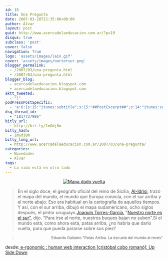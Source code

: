 ```yaml
---
id: 19
title: Una Pregunta
date: 2007-03-28T22:35:00+00:00
author: Alvar
layout: post
guid: http://www.acercadelaeducacion.com.ar/?p=19
disqus: true
subclass: 'post'
cover: false
navigation: True
logo: 'assets/images/lain.gif'
cover: 'assets/images/norte+sur.png'
blogger_permalink:
  - /2007/03/una-pregunta.html
  - /2007/03/una-pregunta.html
blogger_blog:
  - acercadelaeducacion.blogspot.com
  - acercadelaeducacion.blogspot.com
aktt_tweeted:
  - "1"
podPressPostSpecific:
  - 'a:6:{s:15:"itunes:subtitle";s:15:"##PostExcerpt##";s:14:"itunes:summary";s:15:"##PostExcerpt##";s:15:"itunes:keywords";s:17:"##WordPressCats##";s:13:"itunes:author";s:10:"##Global##";s:15:"itunes:explicit";s:7:"Default";s:12:"itunes:block";s:7:"Default";}'
dsq_thread_id:
  - "1817737986"
bitly_url:
  - http://bit.ly/1mGdj8m
bitly_hash:
  - 1mGdj8m
bitly_long_url:
  - http://www.acercadelaeducacion.com.ar/2007/03/una-pregunta/
categories:
  - Novedades
  - Alvar
tags:
  - La vida está en otro lado
---
```

<a href="http://maps.bpl.org/id/05_01_000239"></a>
<p style="text-align: center"><a href="http://maps.bpl.org/id/05_01_000239"><img src="http://bp2.blogger.com/_i1u0IG1Y3Lg/RgruXVMlvOI/AAAAAAAAACo/W9WRHcZiNxo/s320/norte+sur.png" alt="Mapa dado vuelta" align="top" border="0" /></a></p>

<blockquote>En el siglo doce, el geógrafo oficial del reino de Sicilia, <a href="http://es.wikipedia.org/wiki/Al-Idrisi">Al-Idrisi</a>, trazó el mapa del mundo, el mundo que Europa conocía, con el sur arriba y el norte abajo. Eso era habitual en la cartografía de aquellos tiempos. Y así, con el sur arriba, dibujó el mapa sudamericano, ocho siglos después, el pintor uruguayo <a href="http://www.torresgarcia.org.uy/categoria_58_1.html">Joaquín Torres-García.</a> "<a href="http://www.rau.edu.uy/uruguay/cultura/torres.htm">Nuestro norte es el sur"</a>, dijo. "Para irse al norte, nuestros buques bajan no suben".Si el mundo está, como ahora está, patas arriba, ¿no habría que darlo vuelta, para que pueda pararse sobre sus pies?</blockquote>
<blockquote>
<p style="text-align: right"><span style="font-size: 85%">Eduardo Galeano "Patas Arriba. La escuela del mundo al reves"</span></p>
</blockquote>
<p style="text-align: right"><span style="font-size: 85%"></span></p>
desde:<a href="http://e-rgonomic.blogspot.com/2007/03/up-side-down.html#links"> e-rgonomic : human web interaction [cristóbal cobo romanó]: Up Side Down</a>
